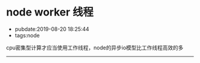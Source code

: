 # node worker 线程

- pubdate:2019-08-20 18:25:44
- tags:node

cpu密集型计算才应当使用工作线程，node的异步io模型比工作线程高效的多

---
